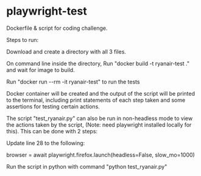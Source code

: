 # playwright-test

Dockerfile & script for coding challenge.


Steps to run:

Download and create a directory with all 3 files.

On command line inside the directory, Run "docker build -t ryanair-test ." and wait for image to build.

Run "docker run --rm -it ryanair-test" to run the tests

Docker container will be created and the output of the script will be printed to the terminal, including print statements of each step taken and some assertions for testing certain actions.


The script "test_ryanair.py" can also be run in non-headless mode to view the actions taken by the script, (Note: need playwright installed locally for this).
This can be done with 2 steps:

Update line 28 to the following:

browser = await playwright.firefox.launch(headless=False, slow_mo=1000)

Run the script in python with command "python test_ryanair.py"
